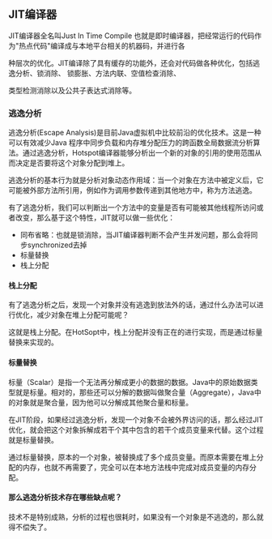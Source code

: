 ## JIT编译器

JIT编译器全名叫Just In Time Compile 也就是即时编译器，把经常运行的代码作为"热点代码"编译成与本地平台相关的机器码，并进行各

种层次的优化。JIT编译除了具有缓存的功能外，还会对代码做各种优化，包括逃逸分析、锁消除、 锁膨胀、方法内联、空值检查消除、

类型检测消除以及公共子表达式消除等。

### 逃逸分析

逃逸分析(Escape Analysis)是目前Java虚拟机中比较前沿的优化技术。这是一种可以有效减少Java 程序中同步负载和内存堆分配压力的跨函数全局数据流分析算法。通过逃逸分析，Hotspot编译器能够分析出一个新的对象的引用的使用范围从而决定是否要将这个对象分配到堆上。

逃逸分析的基本行为就是分析对象动态作用域：当一个对象在方法中被定义后，它可能被外部方法所引用，例如作为调用参数传递到其他地方中，称为方法逃逸。

有了逃逸分析，我们可以判断出一个方法中的变量是否有可能被其他线程所访问或者改变，那么基于这个特性，JIT就可以做一些优化：

- 同布省略：也就是锁消除，当JIT编译器判断不会产生并发问题，那么会将同步synchronized去掉
- 标量替换
- 栈上分配

#### 栈上分配

有了逃逸分析之后，发现一个对象并没有逃逸到放法外的话，通过什么办法可以进行优化，减少对象在堆上分配可能呢？

这就是栈上分配。在HotSopt中，栈上分配并没有正在的进行实现，而是通过标量替换来实现的。

#### 标量替换

标量（Scalar）是指一个无法再分解成更小的数据的数据。Java中的原始数据类型就是标量。相对的，那些还可以分解的数据叫做聚合量（Aggregate），Java中的对象就是聚合量，因为他可以分解成其他聚合量和标量。

在JIT阶段，如果经过逃逸分析，发现一个对象不会被外界访问的话，那么经过JIT优化，就会把这个对象拆解成若干个其中包含的若干个成员变量来代替。这个过程就是标量替换。

通过标量替换，原本的一个对象，被替换成了多个成员变量。而原本需要在堆上分配的内存，也就不再需要了，完全可以在本地方法栈中完成对成员变量的内存分配。

#### 那么逃逸分析技术存在哪些缺点呢？

技术不是特别成熟，分析的过程也很耗时，如果没有一个对象是不逃逸的，那么就得不偿失了。